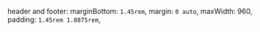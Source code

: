 header and footer:
marginBottom: `1.45rem`,
margin: `0 auto`,
maxWidth: 960,
padding: `1.45rem 1.0875rem`,
